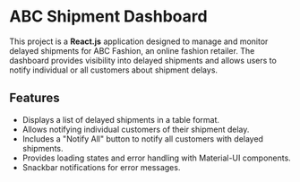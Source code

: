 # ABC Shipment Dashboard

This project is a **React.js** application designed to manage and monitor delayed shipments for ABC Fashion, an online fashion retailer. The dashboard provides visibility into delayed shipments and allows users to notify individual or all customers about shipment delays.

## Features

- Displays a list of delayed shipments in a table format.
- Allows notifying individual customers of their shipment delay.
- Includes a "Notify All" button to notify all customers with delayed shipments.
- Provides loading states and error handling with Material-UI components.
- Snackbar notifications for error messages.

